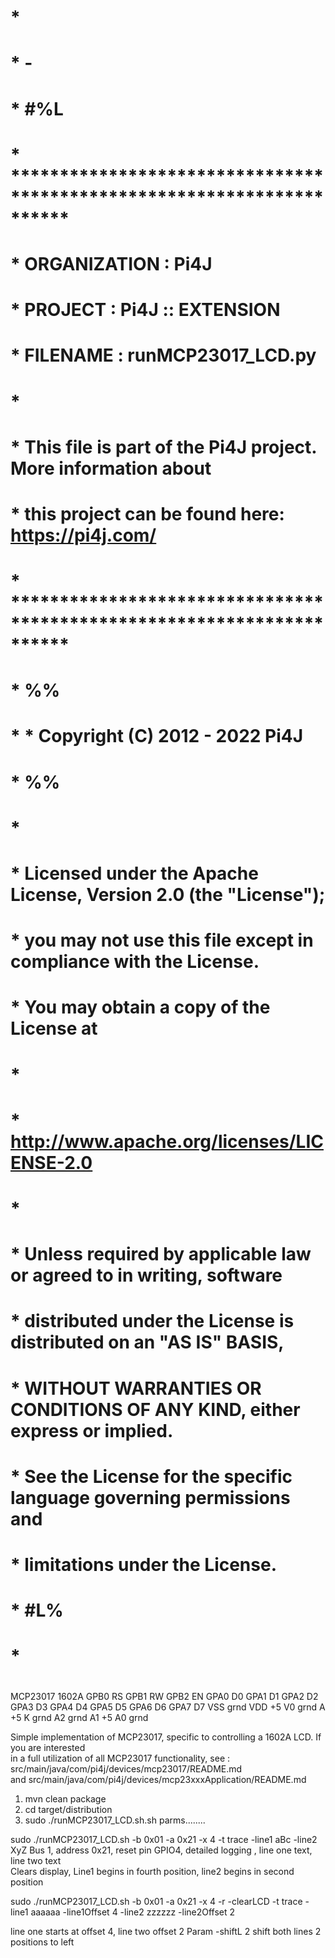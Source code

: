#
#
#      *
#      * -
#      * #%L
#      * **********************************************************************
#      * ORGANIZATION  :  Pi4J
#      * PROJECT       :  Pi4J :: EXTENSION
#      * FILENAME      :  runMCP23017_LCD.py
#      *
#      * This file is part of the Pi4J project. More information about
#      * this project can be found here:  https://pi4j.com/
#      * **********************************************************************
#      * %%
#      *   * Copyright (C) 2012 - 2022 Pi4J
#       * %%
#      *
#      * Licensed under the Apache License, Version 2.0 (the "License");
#      * you may not use this file except in compliance with the License.
#      * You may obtain a copy of the License at
#      *
#      *      http://www.apache.org/licenses/LICENSE-2.0
#      *
#      * Unless required by applicable law or agreed to in writing, software
#      * distributed under the License is distributed on an "AS IS" BASIS,
#      * WITHOUT WARRANTIES OR CONDITIONS OF ANY KIND, either express or implied.
#      * See the License for the specific language governing permissions and
#      * limitations under the License.
#      * #L%
#      *
#
#


MCP23017                        1602A
GPB0                            RS
GPB1                            RW
GPB2                            EN
GPA0                            D0
GPA1                            D1
GPA2                            D2
GPA3                            D3
GPA4                            D4
GPA5                            D5
GPA6                            D6
GPA7                            D7
                                VSS grnd
                                VDD +5
                                V0  grnd
                                A   +5
                                K   grnd
                                A2  grnd
                                A1  +5
                                A0  grnd





Simple implementation of MCP23017, specific to controlling a 1602A LCD.  If you are interested   
in a full utilization of all MCP23017 functionality, see :  
src/main/java/com/pi4j/devices/mcp23017/README.md  
and
src/main/java/com/pi4j/devices/mcp23xxxApplication/README.md  



1. mvn clean package
2. cd target/distribution
3. sudo ./runMCP23017_LCD.sh.sh parms........


sudo ./runMCP23017_LCD.sh   -b 0x01   -a 0x21  -x 4 -t trace -line1  aBc   -line2  XyZ
Bus 1, address 0x21,  reset pin GPIO4,  detailed logging , line one text, line two text  
Clears display, Line1 begins in fourth position, line2 begins in second position

sudo ./runMCP23017_LCD.sh    -b 0x01   -a 0x21  -x 4  -r   -clearLCD  -t trace -line1  aaaaaa -line1Offset 4  -line2  zzzzzz  -line2Offset 2

line one starts at offset 4, line two offset 2
Param  -shiftL 2  shift both lines 2 positions to left
